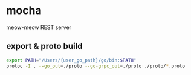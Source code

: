 # mocha

meow-meow REST server

## export & proto build

```bash
export PATH="/Users/{user_go_path}/go/bin:$PATH"
protoc -I . --go_out=./proto --go-grpc_out=./proto ./proto/*.proto
```
